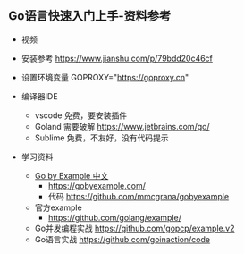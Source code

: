 ## Go语言快速入门上手-资料参考

- 视频

- 安装参考 https://www.jianshu.com/p/79bdd20c46cf

- 设置环境变量 GOPROXY="https://goproxy.cn"

- 编译器IDE
    - vscode  免费，要安装插件
    - Goland  需要破解 https://www.jetbrains.com/go/
    - Sublime 免费，不友好，没有代码提示

- 学习资料
    - [Go by Example 中文](https://books.studygolang.com/gobyexample/)
        - https://gobyexample.com/
        - 代码 https://github.com/mmcgrana/gobyexample
    - 官方example
        - https://github.com/golang/example/
    - Go并发编程实战 https://github.com/gopcp/example.v2
    - Go语言实战 https://github.com/goinaction/code